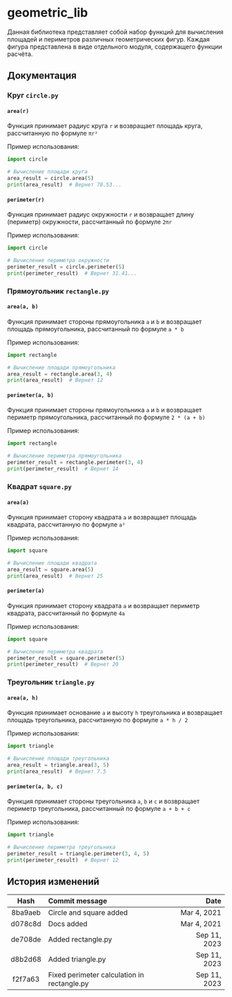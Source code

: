 # geometric\_lib

Данная библиотека представляет собой набор функций для вычисления площадей и периметров различных геометрических фигур. Каждая фигура представлена в виде отдельного модуля, содержащего функции расчёта.

## Документация

### Круг `circle.py`

#### `area(r)`

Функция принимает радиус круга `r` и возвращает площадь круга, рассчитанную по формуле `πr²`

Пример использования:
```python
import circle

# Вычисление площади круга
area_result = circle.area(5)
print(area_result)  # Вернет 78.53...
```

#### `perimeter(r)`

Функция принимает радиус окружности `r` и возвращает длину (периметр) окружности, рассчитанный по формуле `2πr`

Пример использования:
```python
import circle

# Вычисление периметра окружности
perimeter_result = circle.perimeter(5)
print(perimeter_result)  # Вернет 31.41...
```

### Прямоугольник `rectangle.py`

#### `area(a, b)`

Функция принимает стороны прямоугольника `a` и `b` и возвращает площадь прямоугольника, рассчитанный по формуле `a * b`

Пример использования:
```python
import rectangle

# Вычисление площади прямоугольника
area_result = rectangle.area(3, 4)
print(area_result)  # Вернет 12
```

#### `perimeter(a, b)`

Функция принимает стороны прямоугольника `a` и `b` и возвращает периметр прямоугольника, рассчитанный по формуле `2 * (a + b)`

Пример использования:
```python
import rectangle

# Вычисление периметра прямоугольника
perimeter_result = rectangle.perimeter(3, 4)
print(perimeter_result)  # Вернет 14
```

### Квадрат `square.py`

#### `area(a)`

Функция принимает сторону квадрата `a` и возвращает площадь квадрата, рассчитанную по формуле `a²`

Пример использования:
```python
import square

# Вычисление площади квадрата
area_result = square.area(5)
print(area_result)  # Вернет 25
```

#### `perimeter(a)`

Функция принимает сторону квадрата `a` и возвращает периметр квадрата, рассчитанный по формуле `4a`

Пример использования:
```python
import square

# Вычисление периметра квадрата
perimeter_result = square.perimeter(5)
print(perimeter_result)  # Вернет 20
```

### Треугольник `triangle.py`

#### `area(a, h)`

Функция принимает основание `a` и высоту `h` треугольника и возвращает площадь треугольника, рассчитанную по формуле `a * h / 2`

Пример использования:
```python
import triangle

# Вычисление площади треугольника
area_result = triangle.area(3, 5)
print(area_result)  # Вернет 7.5
```

#### `perimeter(a, b, c)`

Функция принимает стороны треугольника `a`, `b` и `c` и возвращает периметр треугольника, рассчитанный по формуле `a + b + c`

Пример использования:
```python
import triangle

# Вычисление периметра треугольника
perimeter_result = triangle.perimeter(3, 4, 5)
print(perimeter_result)  # Вернет 12
```

## История изменений

|   Hash  |                Commit message               |     Date     |
|:-------:|:--------------------------------------------|-------------:|
| 8ba9aeb | Circle and square added                     |  Mar 4, 2021 |
| d078c8d | Docs added                                  |  Mar 4, 2021 |
| de708de | Added rectangle.py                          | Sep 11, 2023 |
| d8b2d68 | Added triangle.py                           | Sep 11, 2023 |
| f2f7a63 | Fixed perimeter calculation in rectangle.py | Sep 11, 2023 |
